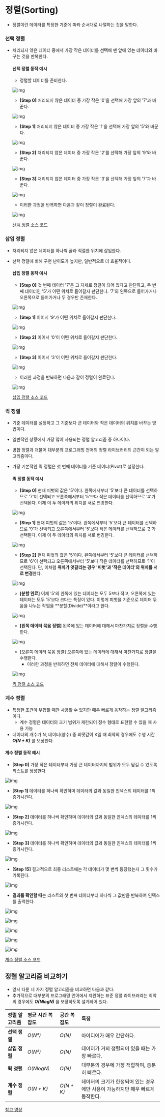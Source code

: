 # 정렬(Sorting)

- 정렬이란 데이터를 특정한 기준에 따라 순서대로 나열하는 것을 말한다.



### 선택 정렬

- 처리되지 않은 데이터 중에서 가장 작은 데이터를 선택해 맨 앞에 있는 데이터와 바꾸는 것을 반복한다.

  #### 선택 정렬 동작 예시

  - 정렬할 데이터를 준비한다.

  ![img](https://blog.kakaocdn.net/dn/BQIsZ/btqSAT2qQdP/S9GXSduQxtECNU8JYE8lk0/img.png)

  

  - **[Step 0]** 처리되지 않은 데이터 중 가장 작은 '0'을 선택해 가장 앞의 '7'과 바꾼다.

  ![img](https://blog.kakaocdn.net/dn/cD67ez/btqSEK4QDgj/Ykk96Y363k7kzp9oJdZDeK/img.png)

  

  - **[Step 1]** 처리되지 않은 데이터 중 가장 작은 '1'을 선택해 가장 앞의 '5'와 바꾼다.

  ![img](https://blog.kakaocdn.net/dn/bJviiF/btqSELW0QVZ/kCDb0cfCTpKbBlaLrZ3uE0/img.png)

  

  - **[Step 2]** 처리되지 않은 데이터 중 가장 작은 '2'를 선택해 가장 앞의 '9'와 바꾼다.

  ![img](https://blog.kakaocdn.net/dn/d7oABq/btqSASblbyW/eykLBePeURaIA0sAbDwnV0/img.png)

  

  - **[Step 3]** 처리되지 않은 데이터 중 가장 작은 '3'을 선택해 가장 앞의 '7'과 바꾼다.

  ![img](https://blog.kakaocdn.net/dn/WB4WL/btqSxC0Qwyx/R9TF0WwXaHj56xSyfcyeMK/img.png)

  

  - 이러한 과정을 반복하면 다음과 같이 정렬이 완료된다.

  ![img](https://blog.kakaocdn.net/dn/cmMDhj/btqSDuBcX12/7lWPr6yQFfUDySJz0mUDxk/img.png)

  [선택 정렬 소스 코드](https://github.com/PNU-the-one/Algorithm/blob/hjh/code/%EC%84%A0%ED%83%9D%EC%A0%95%EB%A0%AC.py)

  

### 삽입 정렬

- 처리되지 않은 데이터를 하나씩 골라 적절한 위치에 삽입한다.

- 선택 정렬에 비해 구현 난이도가 높지만, 일반적으로 더 효율적이다.

  #### 삽입 정렬 동작 예시

  - **[Step 0]** 첫 번째 데이터 '7'은 그 자체로 정렬이 되어 있다고 판단하고, 두 번째 데이터인 '5'가 어떤 위치로
    들어갈지 판단한다. '7'의 왼쪽으로 들어가거나 오른쪽으로 들어가거나 두 경우만 존재한다.

  ![img](https://blog.kakaocdn.net/dn/bjPFom/btqSpHPdH04/lyG6pKefDXj8hZWUMQBBq1/img.png)

  - **[Step 1]** 이어서 '9'가 어떤 위치로 들어갈지 판단한다.

  ![img](https://blog.kakaocdn.net/dn/b73z4m/btqSATnHHQA/XGvaECVwrV630qSArbebl0/img.png)

  - **[Step 2]** 이어서 '0'이 어떤 위치로 들어갈지 판단한다.

  ![img](https://blog.kakaocdn.net/dn/bo5T8W/btqSmAJwTa5/JW31yNRKJ2l5dKwHU2QJ9k/img.png)

  - **[Step 3]** 이어서 '3'이 어떤 위치로 들어갈지 판단한다.

  ![img](https://blog.kakaocdn.net/dn/sl2Rz/btqSmAQmtTD/qm7cNoApKRMXLuydzyHXgK/img.png)

  - 이러한 과정을 반복하면 다음과 같이 정렬이 완료된다.

  ![img](https://blog.kakaocdn.net/dn/brlhZo/btqSxB8GOie/FziHOdKlrgneqXKp9gCPQK/img.png)

  [삽입 정렬 소스 코드](https://github.com/PNU-the-one/Algorithm/blob/hjh/code/%EC%82%BD%EC%9E%85%EC%A0%95%EB%A0%AC.py)



### 퀵 정렬

- 기준 데이터를 설정하고 그 기준보다 큰 데이터와 작은 데이터의 위치를 바꾸는 방법이다.

- 일반적인 상황에서 가장 많이 사용되는 정렬 알고리즘 중 하나이다.

- 병합 정렬과 더불어 대부분의 프로그래밍 언어의 정렬 라이브러리의 근간이 되는 알고리즘이다.

- 가장 기본적인 퀵 정렬은 첫 번째 데이터를 기준 데이터(Pivot)로 설정한다.

  #### 퀵 정렬 동작 예시

  - **[Step 0]** 현재 피벗의 값은 '5'이다. 왼쪽에서부터 '5'보다 큰 데이터를 선택하므로 '7'이 선택되고
    오른쪽에서부터 '5'보다 작은 데이터를 선택하므로 '4'가 선택된다. 이제 이 두 데이터의 위치를 서로 변경한다.

  ![img](https://blog.kakaocdn.net/dn/UZEV8/btqSgLZa4d2/SHYU3Ae5LTgk2q4oA9ibiK/img.png)

  

  - **[Step 1]** 현재 피벗의 값은 '5'이다. 왼쪽에서부터 '5'보다 큰 데이터를 선택하므로 '9'가 선택되고
    오른쪽에서부터 '5'보다 작은 데이터를 선택하므로 '2'가 선택된다. 이제 이 두 데이터의 위치를 서로 변경한다.

  ![img](https://blog.kakaocdn.net/dn/bXREGS/btqSxA25zF5/DgptA52E1UX52LWikPTOH0/img.png)

  

  - **[Step 2]** 현재 피벗의 값은 '5'이다. 왼쪽에서부터 '5'보다 큰 데이터를 선택하므로 '6'이 선택되고
    오른쪽에서부터 '5'보다 작은 데이터를 선택하므로 '1'이 선택된다. 단, 이처럼 **위치가 엇갈리는 경우 '피벗'과 '작은 데이터'의 위치를 서로 변경**한다.

  ![img](https://blog.kakaocdn.net/dn/bK3xV0/btqSjAwo68V/KcGdeTW1qyccg4Q5HDPFKK/img.png)

  

  - **[분할 완료]** 이제 '5'의 왼쪽에 있는 데이터는 모두 5보다 작고, 오른쪽에 있는 데이터는 모두 '5'보다 크다는 특징이 있다. 이렇게 피벗을 기준으로 데이터 묶음을 나누는 작업을 **분할(Divide)**이라고 한다.

  ![img](https://blog.kakaocdn.net/dn/4bi9z/btqSEKX7iOF/hZpTh77SrdbXOGLyqkeHZ1/img.png)

  

  - **[왼쪽 데이터 묶음 정렬]** 왼쪽에 있는 데이터에 대해서 마찬가지로 정렬을 수행한다.

  ![img](https://blog.kakaocdn.net/dn/dg3NIp/btqSjAXo6El/DG6OcqQNvg3ZGcgkXcKje0/img.png)

  

  - [오른쪽 데이터 묶음 정렬] 오른쪽에 있는 데이터에 대해서 마찬가지로 정렬을 수행한다.
    - 이러한 과정을 반복하면 전체 데이터에 대해서 정렬이 수행된다.

  ![img](https://blog.kakaocdn.net/dn/nBkXP/btqSmzKGXje/pbTg1ONTlD2vrBlkeuEZzk/img.png)

  [퀵 정렬 소스 코드](https://github.com/PNU-the-one/Algorithm/blob/hjh/code/%ED%80%B5%EC%A0%95%EB%A0%AC.py)

### 계수 정렬

- 특정한 조건이 부합할 때만 사용할 수 있지만 매우 빠르게 동작하는 정렬 알고리즘이다.
  - 계수 정렬은 데이터의 크기 범위가 제한되어 정수 형태로 표현할 수 있을 때 사용 가능
- 데이터의 개수가 N, 데이터(양수) 중 최댓값이 K일 때 최악의 경우에도 수행 시간 ***O(N + K)*** 를 보장한다.

#### 계수 정렬 동작 예시

- **[Step 0]** 가장 작은 데이터부터 가장 큰 데이터까지의 범위가 모두 담길 수 있도록 리스트를 생성한다.

![img](https://blog.kakaocdn.net/dn/eRpaa6/btqSpGQjtBO/zHP5OYAyhbPDCX0fNmx7p1/img.png)



- **[Step 1]** 데이터를 하나씩 확인하며 데이터의 값과 동일한 인덱스의 데이터를 1씩 증가시킨다.

![img](https://blog.kakaocdn.net/dn/doe7ls/btqSELQgkwu/bK7Ubiihg8AXrlJNj13Ek0/img.png)



- **[Step 2]** 데이터를 하나씩 확인하며 데이터의 값과 동일한 인덱스의 데이터를 1씩 증가시킨다.

![img](https://blog.kakaocdn.net/dn/bk8SWF/btqSGiUBzsL/3FHK6dhFrS1ao2zzK4CckK/img.png)



- **[Step 3]** 데이터를 하나씩 확인하며 데이터의 값과 동일한 인덱스의 데이터를 1씩 증가시킨다.

![img](https://blog.kakaocdn.net/dn/byFkZK/btqSEKKzUue/lsj1EplVpI5ZKqhM8ebOEK/img.png)



- **[Step 15]** 결과적으로 최종 리스트에는 각 데이터가 몇 번씩 등장했는지 그 횟수가 기록된다.

![img](https://blog.kakaocdn.net/dn/QmcKA/btqSmzKGZWI/YFJrHKqB9J7prO4dyWstjK/img.png)



- **결과를 확인할 때**는 리스트의 첫 번째 데이터부터 하나씩 그 값만큼 반복하여 인덱스를 출력한다.

![img](https://blog.kakaocdn.net/dn/b0JmWG/btqSpGv7l5Y/VGqPBmofhj1sI0QsvNdAsk/img.png)

![img](https://blog.kakaocdn.net/dn/bKAmdA/btqSjAXo8u9/ur3uFeK1CdWg9JA8hYuSs0/img.png)

![img](https://blog.kakaocdn.net/dn/SVgAF/btqSGi76bPo/skEPiPWMj9cdLc4bkClL8K/img.png)

![img](https://blog.kakaocdn.net/dn/cxHRfR/btqSEKDPP9o/yXWvKfD91SKdMPfhn9EWzK/img.png)

![img](https://blog.kakaocdn.net/dn/nE83l/btqSpHuYZlt/uKKINCxtoNL1DWXwloGaH0/img.png)

[계수 정렬 소스 코드]()

### 

## 정렬 알고리즘 비교하기

- 앞서 다룬 네 가지 정렬 알고리즘을 비교하면 다음과 같다.
- 추가적으로 대부분의 프로그래밍 언어에서 지원하는 표준 정렬 라이브러리는 최악의 경우에도 ***O(NlogN)*** 을 보장하도록 설계되어 있다.

| 정렬 알고리즘 | 평균 시간 복잡도 | 공간 복잡도 | 특징                                                         |
| :------------ | :--------------- | :---------- | :----------------------------------------------------------- |
| **선택 정렬** | *O(N²)*          | *O(N)*      | 아이디어가 매우 간단하다.                                    |
| **삽입 정렬** | *O(N²)*          | *O(N)*      | 데이터가 거의 정렬되어 있을 때는 가장 빠르다.                |
| **퀵 정렬**   | *O(NlogN)*       | *O(N)*      | 대부분의 경우에 가장 적합하며, 충분히 빠르다.                |
| **계수 정렬** | *O(N + K)*       | *O(N + K)*  | 데이터의 크기가 한정되어 있는 경우에만 사용이 가능하지만 매우 빠르게 동작한다. |



[참고 영상](https://www.youtube.com/watch?v=KGyK-pNvWos&list=PLRx0vPvlEmdAghTr5mXQxGpHjWqSz0dgC&index=4&t=580s)